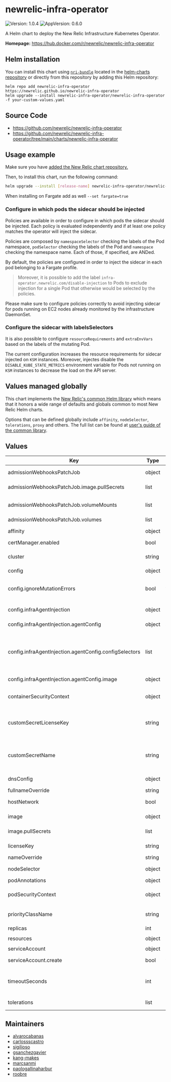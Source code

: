 # newrelic-infra-operator

![Version: 1.0.4](https://img.shields.io/badge/Version-1.0.4-informational?style=flat-square) ![AppVersion: 0.6.0](https://img.shields.io/badge/AppVersion-0.6.0-informational?style=flat-square)

A Helm chart to deploy the New Relic Infrastructure Kubernetes Operator.

**Homepage:** <https://hub.docker.com/r/newrelic/newrelic-infra-operator>

## Helm installation

You can install this chart using [`nri-bundle`](https://github.com/newrelic/helm-charts/tree/master/charts/nri-bundle) located in the
[helm-charts repository](https://github.com/newrelic/helm-charts) or directly from this repository by adding this Helm repository:

```shell
helm repo add newrelic-infra-operator https://newrelic.github.io/newrelic-infra-operator
helm upgrade --install newrelic-infra-operator/newrelic-infra-operator -f your-custom-values.yaml
```

## Source Code

* <https://github.com/newrelic/newrelic-infra-operator>
* <https://github.com/newrelic/newrelic-infra-operator/tree/main/charts/newrelic-infra-operator>

## Usage example

Make sure you have [added the New Relic chart repository.](../../README.md#install)

Then, to install this chart, run the following command:

```sh
helm upgrade --install [release-name] newrelic-infra-operator/newrelic-infra-operator --set cluster=my_cluster_name --set licenseKey [your-license-key]
```

When installing on Fargate add as well `--set fargate=true`

### Configure in which pods the sidecar should be injected

Policies are available in order to configure in which pods the sidecar should be injected.
Each policy is evaluated independently and if at least one policy matches the operator will inject the sidecar.

Policies are composed by `namespaceSelector` checking the labels of the Pod namespace, `podSelector` checking
the labels of the Pod and `namespace` checking the namespace name. Each of those, if specified, are ANDed.

By default, the policies are configured in order to inject the sidecar in each pod belonging to a Fargate profile.

> Moreover, it is possible to add the label `infra-operator.newrelic.com/disable-injection` to Pods to exclude injection
for a single Pod that otherwise would be selected by the policies.

Please make sure to configure policies correctly to avoid injecting sidecar for pods running on EC2 nodes
already monitored by the infrastructure DaemonSet.

### Configure the sidecar with labelsSelectors

It is also possible to configure `resourceRequirements` and `extraEnvVars` based on the labels of the mutating Pod.

The current configuration increases the resource requirements for sidecar injected on `KSM` instances. Moreover,
injectes disable the `DISABLE_KUBE_STATE_METRICS` environment variable for Pods not running on `KSM` instances
to decrease the load on the API server.

## Values managed globally

This chart implements the [New Relic's common Helm library](https://github.com/newrelic/helm-charts/tree/master/library/common-library) which
means that it honors a wide range of defaults and globals common to most New Relic Helm charts.

Options that can be defined globally include `affinity`, `nodeSelector`, `tolerations`, `proxy` and others. The full list can be found at
[user's guide of the common library](https://github.com/newrelic/helm-charts/blob/master/library/common-library/README.md).

## Values

| Key | Type | Default | Description |
|-----|------|---------|-------------|
| admissionWebhooksPatchJob | object | See `values.yaml` | Image used to create certificates and inject them to the admission webhook |
| admissionWebhooksPatchJob.image.pullSecrets | list | `[]` | The secrets that are needed to pull images from a custom registry. |
| admissionWebhooksPatchJob.volumeMounts | list | `[]` | Volume mounts to add to the job, you might want to mount tmp if Pod Security Policies. Enforce a read-only root. |
| admissionWebhooksPatchJob.volumes | list | `[]` | Volumes to add to the job container. |
| affinity | object | `{}` | Sets pod/node affinities. Can be configured also with `global.affinity` |
| certManager.enabled | bool | `false` | Use cert manager for webhook certs |
| cluster | string | `""` | Name of the Kubernetes cluster monitored. Mandatory. Can be configured also with `global.cluster` |
| config | object | See `values.yaml` | Operator configuration |
| config.ignoreMutationErrors | bool | `true` | IgnoreMutationErrors instruments the operator to ignore injection error instead of failing. If set to false errors of the injection could block the creation of pods. |
| config.infraAgentInjection | object | See `values.yaml` | configuration of the sidecar injection webhook |
| config.infraAgentInjection.agentConfig | object | See `values.yaml` | agentConfig contains the configuration for the container agent injected |
| config.infraAgentInjection.agentConfig.configSelectors | list | See `values.yaml` | configSelectors is the way to configure resource requirements and extra envVars of the injected sidecar container. When mutating it will be applied the first configuration having the labelSelector matching with the mutating pod. |
| config.infraAgentInjection.agentConfig.image | object | See `values.yaml` | Image of the infrastructure agent to be injected. |
| containerSecurityContext | object | `{}` | Sets security context (at container level). Can be configured also with `global.containerSecurityContext` |
| customSecretLicenseKey | string | `""` | In case you don't want to have the license key in you values, this allows you to point to which secret key is the license key located. Can be configured also with `global.customSecretLicenseKey` |
| customSecretName | string | `""` | In case you don't want to have the license key in you values, this allows you to point to a user created secret to get the key from there. Can be configured also with `global.customSecretName` |
| dnsConfig | object | `{}` | Sets pod's dnsConfig. Can be configured also with `global.dnsConfig` |
| fullnameOverride | string | `""` | Override the full name of the release |
| hostNetwork | bool | `false` | Sets pod's hostNetwork. Can be configured also with `global.hostNetwork` |
| image | object | See `values.yaml` | Image for the New Relic Infrastructure Operator |
| image.pullSecrets | list | `[]` | The secrets that are needed to pull images from a custom registry. |
| licenseKey | string | `""` | This set this license key to use. Can be configured also with `global.licenseKey` |
| nameOverride | string | `""` | Override the name of the chart |
| nodeSelector | object | `{}` | Sets pod's node selector. Can be configured also with `global.nodeSelector` |
| podAnnotations | object | `{}` | Annotations to add to the pod. |
| podSecurityContext | object | `{"fsGroup":1001,"runAsGroup":1001,"runAsUser":1001}` | Sets security context (at pod level). Can be configured also with `global.podSecurityContext` |
| priorityClassName | string | `""` | Sets pod's priorityClassName. Can be configured also with `global.priorityClassName` |
| replicas | int | `1` |  |
| resources | object | `{"limits":{"memory":"80M"},"requests":{"cpu":"100m","memory":"30M"}}` | Resources available for this pod |
| serviceAccount | object | See `values.yaml` | Settings controlling ServiceAccount creation |
| serviceAccount.create | bool | `true` | Specifies whether a ServiceAccount should be created |
| timeoutSeconds | int | `28` | Webhook timeout Ref: https://kubernetes.io/docs/reference/access-authn-authz/extensible-admission-controllers/#timeouts |
| tolerations | list | `[]` | Sets pod's tolerations to node taints. Can be configured also with `global.tolerations` |

## Maintainers

* [alvarocabanas](https://github.com/alvarocabanas)
* [carlossscastro](https://github.com/carlossscastro)
* [sigilioso](https://github.com/sigilioso)
* [gsanchezgavier](https://github.com/gsanchezgavier)
* [kang-makes](https://github.com/kang-makes)
* [marcsanmi](https://github.com/marcsanmi)
* [paologallinaharbur](https://github.com/paologallinaharbur)
* [roobre](https://github.com/roobre)

